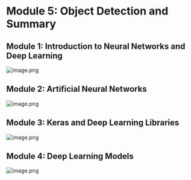 

# Module 5: Object Detection and Summary
## Module 1: Introduction to Neural Networks and Deep Learning
![image.png](https://prod-files-secure.s3.us-west-2.amazonaws.com/03e82b26-cccb-4906-bb56-adabcbdc0655/a8d40bcb-c482-4026-8872-311e16b2dc63/image.png?X-Amz-Algorithm=AWS4-HMAC-SHA256&X-Amz-Content-Sha256=UNSIGNED-PAYLOAD&X-Amz-Credential=ASIAZI2LB466WIUBKPGG%2F20250131%2Fus-west-2%2Fs3%2Faws4_request&X-Amz-Date=20250131T031550Z&X-Amz-Expires=3600&X-Amz-Security-Token=IQoJb3JpZ2luX2VjEKr%2F%2F%2F%2F%2F%2F%2F%2F%2F%2FwEaCXVzLXdlc3QtMiJHMEUCICT%2BIW7VPeGOo4oXHNCc00gY1xYgpYaiTo8Cm84qP3%2FaAiEA1%2Bk9dMrlX137SMwuo%2B9ZzKReMjjh%2FUrG9yacAK%2Bfx6oqiAQIs%2F%2F%2F%2F%2F%2F%2F%2F%2F%2F%2FARAAGgw2Mzc0MjMxODM4MDUiDOdP3JmK7eK%2BhsJ5RCrcA%2Bx3RUZTlUOjYqe0IhEguNg4m5g7RamKjtnv9kZBOb3%2FHnFmpijef7gfb5Ia%2BqyIRRZncQ%2Fwq7N%2BMAkFaUt9kCICZCk1T%2BXtPL6veRXKlRldk6IKSRbHdxHl7WSddpb%2BrXRWyyG05YENKOcfr7Pgi40KfqZaaFLhGRZ%2Fb4YCbLqPaw%2BROx0cSpxhaz7F71%2FXtRJVAica3aXlUuvJ5cNUAxCykqYh1wqMe7ZnxPu%2BzKAJ3fp55p6XvAek9%2FpzTX8IEVuXSOHkKgmFWJ%2B08PaW6Isfhrsg812jUIo1HUhrcZiJxFfLZljGvE0zhwHDJt1KbofhMKZGXV%2Fx9rXrr3E9056a9g6u4IoHL%2B6nZt2M8XPyu1WNK%2BIZepLkGaAcGQrVZELb6NXVds0KVtWCcAzO%2FmSz8qRu41ZaiduXepb21F6nsRsKdVgRXqY7BiabGhjGC5oCgxiZAv07ftCGY452Y4LO1qQGAFXuO%2FHiEe1SoPHLB8oZH1KcTG9ssElTH4fPxeGEdhqCtQZyXwziKeVZuyrAefKou5cvRXkcsjjaCPsWZO%2F7CUpcN0w8F0BERoApnWzckuGMOY1SHXrXqL82FiSiZS15iHliw4hamqVIHxIDR8ecFHn%2FV8WszC0jMMDQ8LwGOqUB2o4yOMqNjQ7%2BqlzspA1sYE%2BRUHQekQh2rhr7bRLc31cXr7BgFM0qmNceuGlBshHSdww%2FPkMbDrswfn6QLWBMM%2Bd%2FMcrQMWeFiHlvKzmSz47COOL3XyquS0o5fOo74Xol0AJxUTamx0b1CjVpEiKNSCHVoz3%2BOoMisJO2Ni8KDxiIE6M9jbwabSsdzPxPClzK61xRpaJahNyEgv4h1YEtpC5HZnBX&X-Amz-Signature=9121d647e29b1a477d45b4424d8f7366237df97723bfccad6f2e10512b9fa469&X-Amz-SignedHeaders=host&x-id=GetObject)
## Module 2: Artificial Neural Networks
![image.png](https://prod-files-secure.s3.us-west-2.amazonaws.com/03e82b26-cccb-4906-bb56-adabcbdc0655/5157ca89-62da-41d9-a98f-6432b71047a9/image.png?X-Amz-Algorithm=AWS4-HMAC-SHA256&X-Amz-Content-Sha256=UNSIGNED-PAYLOAD&X-Amz-Credential=ASIAZI2LB466WIUBKPGG%2F20250131%2Fus-west-2%2Fs3%2Faws4_request&X-Amz-Date=20250131T031550Z&X-Amz-Expires=3600&X-Amz-Security-Token=IQoJb3JpZ2luX2VjEKr%2F%2F%2F%2F%2F%2F%2F%2F%2F%2FwEaCXVzLXdlc3QtMiJHMEUCICT%2BIW7VPeGOo4oXHNCc00gY1xYgpYaiTo8Cm84qP3%2FaAiEA1%2Bk9dMrlX137SMwuo%2B9ZzKReMjjh%2FUrG9yacAK%2Bfx6oqiAQIs%2F%2F%2F%2F%2F%2F%2F%2F%2F%2F%2FARAAGgw2Mzc0MjMxODM4MDUiDOdP3JmK7eK%2BhsJ5RCrcA%2Bx3RUZTlUOjYqe0IhEguNg4m5g7RamKjtnv9kZBOb3%2FHnFmpijef7gfb5Ia%2BqyIRRZncQ%2Fwq7N%2BMAkFaUt9kCICZCk1T%2BXtPL6veRXKlRldk6IKSRbHdxHl7WSddpb%2BrXRWyyG05YENKOcfr7Pgi40KfqZaaFLhGRZ%2Fb4YCbLqPaw%2BROx0cSpxhaz7F71%2FXtRJVAica3aXlUuvJ5cNUAxCykqYh1wqMe7ZnxPu%2BzKAJ3fp55p6XvAek9%2FpzTX8IEVuXSOHkKgmFWJ%2B08PaW6Isfhrsg812jUIo1HUhrcZiJxFfLZljGvE0zhwHDJt1KbofhMKZGXV%2Fx9rXrr3E9056a9g6u4IoHL%2B6nZt2M8XPyu1WNK%2BIZepLkGaAcGQrVZELb6NXVds0KVtWCcAzO%2FmSz8qRu41ZaiduXepb21F6nsRsKdVgRXqY7BiabGhjGC5oCgxiZAv07ftCGY452Y4LO1qQGAFXuO%2FHiEe1SoPHLB8oZH1KcTG9ssElTH4fPxeGEdhqCtQZyXwziKeVZuyrAefKou5cvRXkcsjjaCPsWZO%2F7CUpcN0w8F0BERoApnWzckuGMOY1SHXrXqL82FiSiZS15iHliw4hamqVIHxIDR8ecFHn%2FV8WszC0jMMDQ8LwGOqUB2o4yOMqNjQ7%2BqlzspA1sYE%2BRUHQekQh2rhr7bRLc31cXr7BgFM0qmNceuGlBshHSdww%2FPkMbDrswfn6QLWBMM%2Bd%2FMcrQMWeFiHlvKzmSz47COOL3XyquS0o5fOo74Xol0AJxUTamx0b1CjVpEiKNSCHVoz3%2BOoMisJO2Ni8KDxiIE6M9jbwabSsdzPxPClzK61xRpaJahNyEgv4h1YEtpC5HZnBX&X-Amz-Signature=ef0f4e1614288d4ce03d6a4b2f2da72e4e0f03e33f7acc08ff0e9b92e1373ffc&X-Amz-SignedHeaders=host&x-id=GetObject)
## Module 3: Keras and Deep Learning Libraries
![image.png](https://prod-files-secure.s3.us-west-2.amazonaws.com/03e82b26-cccb-4906-bb56-adabcbdc0655/5089ce50-05f1-470d-ad42-42503bf1df5f/image.png?X-Amz-Algorithm=AWS4-HMAC-SHA256&X-Amz-Content-Sha256=UNSIGNED-PAYLOAD&X-Amz-Credential=ASIAZI2LB466WIUBKPGG%2F20250131%2Fus-west-2%2Fs3%2Faws4_request&X-Amz-Date=20250131T031550Z&X-Amz-Expires=3600&X-Amz-Security-Token=IQoJb3JpZ2luX2VjEKr%2F%2F%2F%2F%2F%2F%2F%2F%2F%2FwEaCXVzLXdlc3QtMiJHMEUCICT%2BIW7VPeGOo4oXHNCc00gY1xYgpYaiTo8Cm84qP3%2FaAiEA1%2Bk9dMrlX137SMwuo%2B9ZzKReMjjh%2FUrG9yacAK%2Bfx6oqiAQIs%2F%2F%2F%2F%2F%2F%2F%2F%2F%2F%2FARAAGgw2Mzc0MjMxODM4MDUiDOdP3JmK7eK%2BhsJ5RCrcA%2Bx3RUZTlUOjYqe0IhEguNg4m5g7RamKjtnv9kZBOb3%2FHnFmpijef7gfb5Ia%2BqyIRRZncQ%2Fwq7N%2BMAkFaUt9kCICZCk1T%2BXtPL6veRXKlRldk6IKSRbHdxHl7WSddpb%2BrXRWyyG05YENKOcfr7Pgi40KfqZaaFLhGRZ%2Fb4YCbLqPaw%2BROx0cSpxhaz7F71%2FXtRJVAica3aXlUuvJ5cNUAxCykqYh1wqMe7ZnxPu%2BzKAJ3fp55p6XvAek9%2FpzTX8IEVuXSOHkKgmFWJ%2B08PaW6Isfhrsg812jUIo1HUhrcZiJxFfLZljGvE0zhwHDJt1KbofhMKZGXV%2Fx9rXrr3E9056a9g6u4IoHL%2B6nZt2M8XPyu1WNK%2BIZepLkGaAcGQrVZELb6NXVds0KVtWCcAzO%2FmSz8qRu41ZaiduXepb21F6nsRsKdVgRXqY7BiabGhjGC5oCgxiZAv07ftCGY452Y4LO1qQGAFXuO%2FHiEe1SoPHLB8oZH1KcTG9ssElTH4fPxeGEdhqCtQZyXwziKeVZuyrAefKou5cvRXkcsjjaCPsWZO%2F7CUpcN0w8F0BERoApnWzckuGMOY1SHXrXqL82FiSiZS15iHliw4hamqVIHxIDR8ecFHn%2FV8WszC0jMMDQ8LwGOqUB2o4yOMqNjQ7%2BqlzspA1sYE%2BRUHQekQh2rhr7bRLc31cXr7BgFM0qmNceuGlBshHSdww%2FPkMbDrswfn6QLWBMM%2Bd%2FMcrQMWeFiHlvKzmSz47COOL3XyquS0o5fOo74Xol0AJxUTamx0b1CjVpEiKNSCHVoz3%2BOoMisJO2Ni8KDxiIE6M9jbwabSsdzPxPClzK61xRpaJahNyEgv4h1YEtpC5HZnBX&X-Amz-Signature=503ac2d32978d6b67449089c6024e8d7c271e211db090ca67e03bf5c26be5f57&X-Amz-SignedHeaders=host&x-id=GetObject)
## Module 4: Deep Learning Models
![image.png](https://prod-files-secure.s3.us-west-2.amazonaws.com/03e82b26-cccb-4906-bb56-adabcbdc0655/4e22fcb0-cfbc-4d28-b961-b9b8fde071f0/image.png?X-Amz-Algorithm=AWS4-HMAC-SHA256&X-Amz-Content-Sha256=UNSIGNED-PAYLOAD&X-Amz-Credential=ASIAZI2LB466WIUBKPGG%2F20250131%2Fus-west-2%2Fs3%2Faws4_request&X-Amz-Date=20250131T031550Z&X-Amz-Expires=3600&X-Amz-Security-Token=IQoJb3JpZ2luX2VjEKr%2F%2F%2F%2F%2F%2F%2F%2F%2F%2FwEaCXVzLXdlc3QtMiJHMEUCICT%2BIW7VPeGOo4oXHNCc00gY1xYgpYaiTo8Cm84qP3%2FaAiEA1%2Bk9dMrlX137SMwuo%2B9ZzKReMjjh%2FUrG9yacAK%2Bfx6oqiAQIs%2F%2F%2F%2F%2F%2F%2F%2F%2F%2F%2FARAAGgw2Mzc0MjMxODM4MDUiDOdP3JmK7eK%2BhsJ5RCrcA%2Bx3RUZTlUOjYqe0IhEguNg4m5g7RamKjtnv9kZBOb3%2FHnFmpijef7gfb5Ia%2BqyIRRZncQ%2Fwq7N%2BMAkFaUt9kCICZCk1T%2BXtPL6veRXKlRldk6IKSRbHdxHl7WSddpb%2BrXRWyyG05YENKOcfr7Pgi40KfqZaaFLhGRZ%2Fb4YCbLqPaw%2BROx0cSpxhaz7F71%2FXtRJVAica3aXlUuvJ5cNUAxCykqYh1wqMe7ZnxPu%2BzKAJ3fp55p6XvAek9%2FpzTX8IEVuXSOHkKgmFWJ%2B08PaW6Isfhrsg812jUIo1HUhrcZiJxFfLZljGvE0zhwHDJt1KbofhMKZGXV%2Fx9rXrr3E9056a9g6u4IoHL%2B6nZt2M8XPyu1WNK%2BIZepLkGaAcGQrVZELb6NXVds0KVtWCcAzO%2FmSz8qRu41ZaiduXepb21F6nsRsKdVgRXqY7BiabGhjGC5oCgxiZAv07ftCGY452Y4LO1qQGAFXuO%2FHiEe1SoPHLB8oZH1KcTG9ssElTH4fPxeGEdhqCtQZyXwziKeVZuyrAefKou5cvRXkcsjjaCPsWZO%2F7CUpcN0w8F0BERoApnWzckuGMOY1SHXrXqL82FiSiZS15iHliw4hamqVIHxIDR8ecFHn%2FV8WszC0jMMDQ8LwGOqUB2o4yOMqNjQ7%2BqlzspA1sYE%2BRUHQekQh2rhr7bRLc31cXr7BgFM0qmNceuGlBshHSdww%2FPkMbDrswfn6QLWBMM%2Bd%2FMcrQMWeFiHlvKzmSz47COOL3XyquS0o5fOo74Xol0AJxUTamx0b1CjVpEiKNSCHVoz3%2BOoMisJO2Ni8KDxiIE6M9jbwabSsdzPxPClzK61xRpaJahNyEgv4h1YEtpC5HZnBX&X-Amz-Signature=5fb7598a8cf5b8c6e3dda8d53e8e6f0daf44d9bc2fb2fd95a5c4cd4d46eec2a3&X-Amz-SignedHeaders=host&x-id=GetObject)